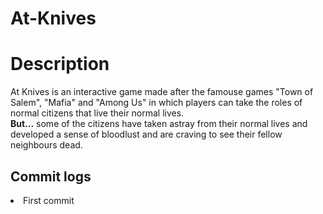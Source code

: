 # At-Knives

<h1>Description</h1>
At Knives is an interactive game made after the famouse games "Town of Salem", "Mafia" and "Among Us" in which players 
can take the roles of normal citizens that live their normal lives.<br/>
<b>But...</b> some of the citizens have taken astray from their normal lives and developed a sense of bloodlust and are craving to see their fellow neighbours dead.

<h2>Commit logs</h2>
<li>First commit
